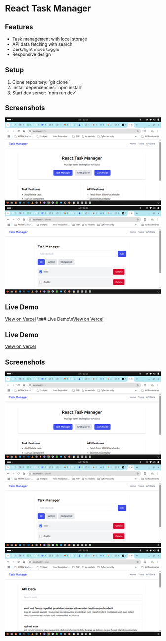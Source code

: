 # React Task Manager

## Features
- Task management with local storage
- API data fetching with search
- Dark/light mode toggle
- Responsive design

## Setup
1. Clone repository: \`git clone <repo-url>\`
2. Install dependencies: \`npm install\`
3. Start dev server: \`npm run dev\`

## Screenshots
![Home Page](./screenshot-home.png)
![Tasks Page](./screenshot-tasks.png)

## Live Demo
[View on Vercel](https://your-deployed-url.vercel.app)
\n## Live Demo\n[View on Vercel](https://week-3-react-js-assignment-one-willy-qees6al8j.vercel.app)

## Live Demo
[View on Vercel](https://week-3-react-js-assignment-one-willy-qees6al8j.vercel.app)

## Screenshots
![Home Page](./screenshot-home.png)
![Tasks Page](./screenshot-tasks.png)
![API Data Page](./screenshot-api.png)

